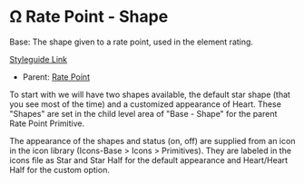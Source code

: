# Ω Rate Point - Shape

Base: The shape given to a rate point, used in the element rating.

[Styleguide Link](https://zpl.io/b6A8DDW)

* Parent: [Rate Point](ratepoint.md)

To start with we will have two shapes available, the default star shape (that you see most of the time) and a customized appearance of Heart. These "Shapes" are set in the child level area of "Base - Shape" for the parent Rate Point Primitive.

The appearance of the shapes and status (on, off) are supplied from an icon in the icon library (Icons-Base > Icons > Primitives). They are labeled in the icons file as Star and Star Half for the default appearance and Heart/Heart Half for the custom option.
